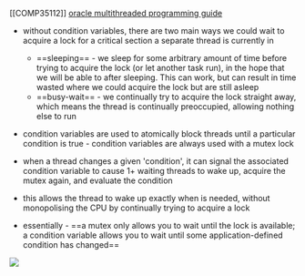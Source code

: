 [[COMP35112]]
[oracle multithreaded programming guide](https://docs.oracle.com/cd/E19683-01/806-6867/sync-91921/index.html)

- without condition variables, there are two main ways we could wait to acquire a lock for a critical section a separate thread is currently in
	- ==sleeping== - we sleep for some arbitrary amount of time before trying to acquire the lock (or let another task run), in the hope that we will be able to after sleeping. This can work, but can result in time wasted where we could acquire the lock but are still asleep
	- ==busy-wait== - we continually try to acquire the lock straight away, which means the thread is continually preoccupied, allowing nothing else to run

- condition variables are used to atomically block threads until a particular condition is true - condition variables are always used with a mutex lock
- when a thread changes a given 'condition', it can signal the associated condition variable to cause 1+ waiting threads to wake up, acquire the mutex again, and evaluate the condition

- this allows the thread to wake up exactly when is needed, without monopolising the CPU by continually trying to acquire a lock
- essentially - ==a mutex only allows you to wait until the lock is available; a condition variable allows you to wait until some application-defined condition has changed==

![](https://i.imgur.com/qnJN1lG.png)
